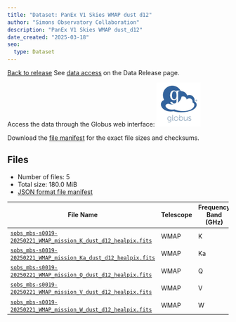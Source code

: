 ```yaml
---
title: "Dataset: PanEx V1 Skies WMAP dust d12"
author: "Simons Observatory Collaboration"
description: "PanEx V1 Skies WMAP dust_d12"
date_created: "2025-03-18"
seo:
  type: Dataset
---
```


[Back to release](./panexv1-wmap.html#datasets)
See [data access](./panexv1-wmap.html#data-access) on the Data Release page.

Access the data through the Globus web interface: [![Download via Globus](images/globus-logo.png)](https://app.globus.org/file-manager?origin_id=53b2a147-ae9d-4bbf-9d18-3b46d133d4bb&origin_path=%2Fpanexp_v1_wmap%2Fdust_d12%2F)

Download the [file manifest](https://g-0a470a.6b7bd8.0ec8.data.globus.org/panexp_v1_wmap/dust_d12/manifest.json) for the exact file sizes and checksums.

## Files

- Number of files: 5
- Total size: 180.0 MiB
- [JSON format file manifest](https://g-0a470a.6b7bd8.0ec8.data.globus.org/panexp_v1_wmap/dust_d12/manifest.json)

|                                                                                               File Name                                                                                               | Telescope | Frequency Band (GHz) | Pixelization |   Size   |
| ----------------------------------------------------------------------------------------------------------------------------------------------------------------------------------------------------- | --------- | -------------------- | ------------ | -------- |
| [`sobs_mbs-s0019-20250221_WMAP_mission_K_dust_d12_healpix.fits`](https://g-0a470a.6b7bd8.0ec8.data.globus.org/panexp_v1_wmap/dust_d12/sobs_mbs-s0019-20250221_WMAP_mission_K_dust_d12_healpix.fits)   | WMAP      | K                    | healpix      | 36.0 MiB |
| [`sobs_mbs-s0019-20250221_WMAP_mission_Ka_dust_d12_healpix.fits`](https://g-0a470a.6b7bd8.0ec8.data.globus.org/panexp_v1_wmap/dust_d12/sobs_mbs-s0019-20250221_WMAP_mission_Ka_dust_d12_healpix.fits) | WMAP      | Ka                   | healpix      | 36.0 MiB |
| [`sobs_mbs-s0019-20250221_WMAP_mission_Q_dust_d12_healpix.fits`](https://g-0a470a.6b7bd8.0ec8.data.globus.org/panexp_v1_wmap/dust_d12/sobs_mbs-s0019-20250221_WMAP_mission_Q_dust_d12_healpix.fits)   | WMAP      | Q                    | healpix      | 36.0 MiB |
| [`sobs_mbs-s0019-20250221_WMAP_mission_V_dust_d12_healpix.fits`](https://g-0a470a.6b7bd8.0ec8.data.globus.org/panexp_v1_wmap/dust_d12/sobs_mbs-s0019-20250221_WMAP_mission_V_dust_d12_healpix.fits)   | WMAP      | V                    | healpix      | 36.0 MiB |
| [`sobs_mbs-s0019-20250221_WMAP_mission_W_dust_d12_healpix.fits`](https://g-0a470a.6b7bd8.0ec8.data.globus.org/panexp_v1_wmap/dust_d12/sobs_mbs-s0019-20250221_WMAP_mission_W_dust_d12_healpix.fits)   | WMAP      | W                    | healpix      | 36.0 MiB |
